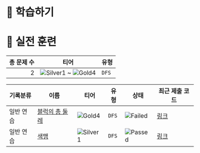 # 📖 학습하기

# 🥇 실전 훈련
|총 문제 수|티어|유형|
|---:|---|---|
|2|![Silver1][s1] ~ ![Gold4][g4]|`DFS`|

|기록분류|이름|티어|유형|상태|최근 제출 코드|
|---|---|---|---|---|---|
|일반 연습|[블럭의 총 둘레](https://www.codetree.ai/training-field/search/problems/total-perimeter-of-blocks)|![Gold4][g4]|`DFS`|![Failed][failed]|[링크](https://github.com/soeun1230/codetree-TILs/blob/main/240406/%EB%B8%94%EB%9F%AD%EC%9D%98%20%EC%B4%9D%20%EB%91%98%EB%A0%88/total-perimeter-of-blocks.java)|
|일반 연습|[색맹](https://www.codetree.ai/training-field/search/problems/color-blindness)|![Silver1][s1]|`DFS`|![Passed][passed]|[링크](https://github.com/soeun1230/codetree-TILs/blob/main/240406/%EC%83%89%EB%A7%B9/color-blindness.java)|










[b5]: https://img.shields.io/badge/Bronze_5-%235D3E31.svg
[b4]: https://img.shields.io/badge/Bronze_4-%235D3E31.svg
[b3]: https://img.shields.io/badge/Bronze_3-%235D3E31.svg
[b2]: https://img.shields.io/badge/Bronze_2-%235D3E31.svg
[b1]: https://img.shields.io/badge/Bronze_1-%235D3E31.svg
[s5]: https://img.shields.io/badge/Silver_5-%23394960.svg
[s4]: https://img.shields.io/badge/Silver_4-%23394960.svg
[s3]: https://img.shields.io/badge/Silver_3-%23394960.svg
[s2]: https://img.shields.io/badge/Silver_2-%23394960.svg
[s1]: https://img.shields.io/badge/Silver_1-%23394960.svg
[g5]: https://img.shields.io/badge/Gold_5-%23FFC433.svg
[g4]: https://img.shields.io/badge/Gold_4-%23FFC433.svg
[g3]: https://img.shields.io/badge/Gold_3-%23FFC433.svg
[g2]: https://img.shields.io/badge/Gold_2-%23FFC433.svg
[g1]: https://img.shields.io/badge/Gold_1-%23FFC433.svg
[p5]: https://img.shields.io/badge/Platinum_5-%2376DDD8.svg
[p4]: https://img.shields.io/badge/Platinum_4-%2376DDD8.svg
[p3]: https://img.shields.io/badge/Platinum_3-%2376DDD8.svg
[p2]: https://img.shields.io/badge/Platinum_2-%2376DDD8.svg
[p1]: https://img.shields.io/badge/Platinum_1-%2376DDD8.svg
[passed]: https://img.shields.io/badge/Passed-%23009D27.svg
[failed]: https://img.shields.io/badge/Failed-%23D24D57.svg
[easy]: https://img.shields.io/badge/쉬움-%235cb85c.svg?for-the-badge
[medium]: https://img.shields.io/badge/보통-%23FFC433.svg?for-the-badge
[hard]: https://img.shields.io/badge/어려움-%23D24D57.svg?for-the-badge